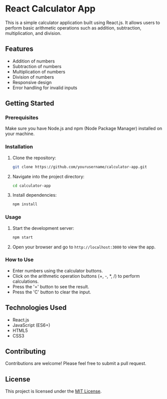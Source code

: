 # React Calculator App

This is a simple calculator application built using React.js. It allows users to perform basic arithmetic operations such as addition, subtraction, multiplication, and division.

## Features

- Addition of numbers
- Subtraction of numbers
- Multiplication of numbers
- Division of numbers
- Responsive design
- Error handling for invalid inputs

## Getting Started

### Prerequisites

Make sure you have Node.js and npm (Node Package Manager) installed on your machine.

### Installation

1. Clone the repository:

    ```bash
    git clone https://github.com/yourusername/calculator-app.git
    ```

2. Navigate into the project directory:

    ```bash
    cd calculator-app
    ```

3. Install dependencies:

    ```bash
    npm install
    ```

### Usage

1. Start the development server:

    ```bash
    npm start
    ```

2. Open your browser and go to `http://localhost:3000` to view the app.

### How to Use

- Enter numbers using the calculator buttons.
- Click on the arithmetic operation buttons (+, -, *, /) to perform calculations.
- Press the '=' button to see the result.
- Press the 'C' button to clear the input.

## Technologies Used

- React.js
- JavaScript (ES6+)
- HTML5
- CSS3

## Contributing

Contributions are welcome! Please feel free to submit a pull request.

## License

This project is licensed under the [MIT License](LICENSE).
